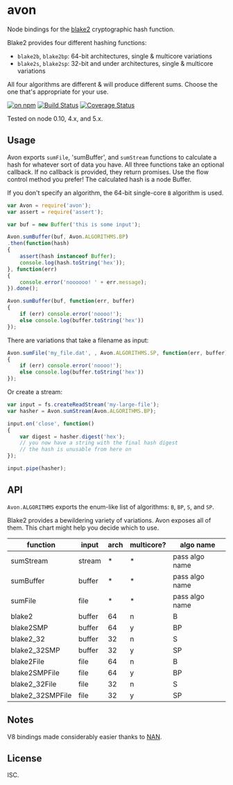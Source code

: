 # avon

Node bindings for the [blake2](https://blake2.net) cryptographic hash function.

Blake2 provides four different hashing functions:

* `blake2b`, `blake2bp`: 64-bit architectures, single & multicore variations
* `blake2s`, `blake2sp`: 32-bit and under architectures, single & multicore variations

All four algorithms are different & will produce different sums. Choose the one that's appropriate for your use.

[![on npm](https://img.shields.io/npm/v/avon.svg?style=flat)](https://www.npmjs.com/package/avon) [![Build Status](http://img.shields.io/travis/ceejbot/avon/master.svg?style=flat)](https://travis-ci.org/ceejbot/avon) [![Coverage Status](https://img.shields.io/coveralls/ceejbot/avon.svg?style=flat)](https://coveralls.io/github/ceejbot/avon?branch=master)

Tested on node 0.10, 4.x, and 5.x.

## Usage

Avon exports `sumFile`, 'sumBuffer', and `sumStream` functions to calculate a hash for whatever sort of data you have. All three functions take an optional callback. If no callback is provided, they return promises. Use the flow control method you prefer! The calculated hash is a node Buffer.

If you don't specify an algorithm, the 64-bit single-core `B` algorithm is used.

```javascript
var Avon = require('avon');
var assert = require('assert');

var buf = new Buffer('this is some input');

Avon.sumBuffer(buf, Avon.ALGORITHMS.BP)
.then(function(hash)
{
	assert(hash instanceof Buffer);
	console.log(hash.toString('hex'));
}, function(err)
{
	console.error('noooooo! ' + err.message);
}).done();

Avon.sumBuffer(buf, function(err, buffer)
{
	if (err) console.error('noooo!');
	else console.log(buffer.toString('hex'))
});
```

There are variations that take a filename as input:

```javascript
Avon.sumFile('my_file.dat', , Avon.ALGORITHMS.SP, function(err, buffer)
{
	if (err) console.error('noooo!');
	else console.log(buffer.toString('hex'))
});
```

Or create a stream:

```js
var input = fs.createReadStream('my-large-file');
var hasher = Avon.sumStream(Avon.ALGORITHMS.BP);

input.on('close', function()
{
	var digest = hasher.digest('hex');
	// you now have a string with the final hash digest
	// the hash is unusable from here on
});

input.pipe(hasher);
```

## API

`Avon.ALGORITHMS` exports the enum-like list of algorithms: `B`, `BP`, `S`, and `SP`.

Blake2 provides a bewildering variety of variations. Avon exposes all of them. This chart might help you decide which to use.

| function | input | arch | multicore? | algo name
| --- | --- | --- | --- | ---
| sumStream | stream | * | * | pass algo name
| sumBuffer | buffer | * | * | pass algo name
| sumFile | file | * | * | pass algo name
| blake2  | buffer | 64 | n | B
| blake2SMP  | buffer | 64 | y | BP
| blake2_32  | buffer | 32 | n | S
| blake2_32SMP  | buffer | 32 | y | SP
| blake2File | file | 64 | n | B
| blake2SMPFile | file | 64 | y | BP
| blake2_32File | file | 32 | n | S
| blake2_32SMPFile | file | 32 | y | SP

## Notes

V8 bindings made considerably easier thanks to [NAN](https://github.com/nodejs/nan).

## License

ISC.
